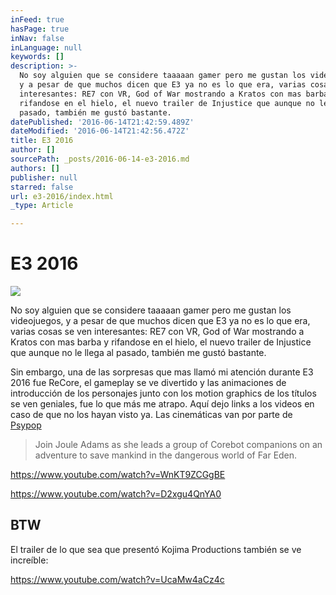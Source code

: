 ```yaml
---
inFeed: true
hasPage: true
inNav: false
inLanguage: null
keywords: []
description: >-
  No soy alguien que se considere taaaaan gamer pero me gustan los videojuegos,
  y a pesar de que muchos dicen que E3 ya no es lo que era, varias cosas se ven
  interesantes: RE7 con VR, God of War mostrando a Kratos con mas barba y
  rifandose en el hielo, el nuevo trailer de Injustice que aunque no le llega al
  pasado, también me gustó bastante.
datePublished: '2016-06-14T21:42:59.489Z'
dateModified: '2016-06-14T21:42:56.472Z'
title: E3 2016
author: []
sourcePath: _posts/2016-06-14-e3-2016.md
authors: []
publisher: null
starred: false
url: e3-2016/index.html
_type: Article

---
```

# E3 2016
![](https://the-grid-user-content.s3-us-west-2.amazonaws.com/a06f582e-feca-4142-aae1-570998b85b1c.png)

No soy alguien que se considere taaaaan gamer pero me gustan los videojuegos, y a pesar de que muchos dicen que E3 ya no es lo que era, varias cosas se ven interesantes: RE7 con VR, God of War mostrando a Kratos con mas barba y rifandose en el hielo, el nuevo trailer de Injustice que aunque no le llega al pasado, también me gustó bastante.

Sin embargo, una de las sorpresas que mas llamó mi atención durante E3 2016 fue ReCore, el gameplay se ve divertido y las animaciones de introducción de los personajes junto con los motion graphics de los títulos se ven geniales, fue lo que más me atrapo. Aquí dejo links a los videos en caso de que no los hayan visto ya. Las cinemáticas van por parte de [Psypop][0]

> Join Joule Adams as she leads a group of Corebot companions on an adventure to save mankind in the dangerous world of Far Eden.

https://www.youtube.com/watch?v=WnKT9ZCGgBE

https://www.youtube.com/watch?v=D2xgu4QnYA0

## BTW

El trailer de lo que sea que presentó Kojima Productions también se ve increíble:

https://www.youtube.com/watch?v=UcaMw4aCz4c

[0]: http://www.psyop.com/work/recore-e3-announcement-trailer